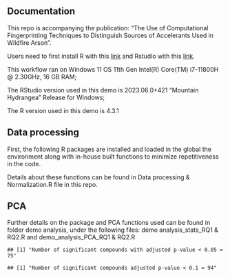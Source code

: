 ## Documentation

This repo is accompanying the publication: “The Use of Computational
Fingerprinting Techniques to Distinguish Sources of Accelerants Used in
Wildfire Arson”.

Users need to first install R with this
[link](https://cran.r-project.org/mirrors.html) and Rstudio with this
[link](https://posit.co/download/rstudio-desktop/).

This workflow ran on Windows 11 OS 11th Gen Intel(R) Core(TM) i7-11800H
@ 2.30GHz, 16 GB RAM;

The RStudio version used in this demo is 2023.06.0+421 “Mountain
Hydrangea” Release for Windows;

The R version used in this demo is 4.3.1

## Data processing

First, the following R packages are installed and loaded in the global
the environment along with in-house built functions to minimize
repetitiveness in the code.

Details about these functions can be found in Data processing & Normalization.R file in
this repo.

## PCA

Further details on the package and PCA functions used can be found in folder demo analysis, under the following files: demo analysis_stats_RQ1 & RQ2.R and demo_analysis_PCA_RQ1 & RQ2.R

    ## [1] "Number of significant compounds with adjusted p-value < 0.05 = 75"

    ## [1] "Number of significant compounds adjusted p-value < 0.1 = 94"
